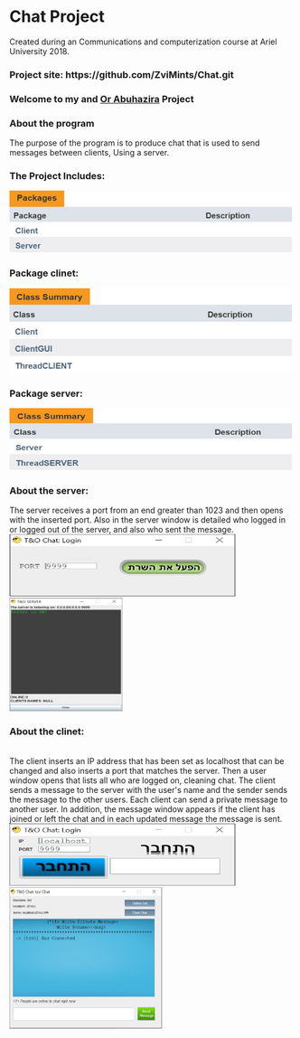 <h1>Chat Project</h1>  
Created during an Communications and computerization course at Ariel University 2018.
<h3>Project site: <a>https://github.com/ZviMints/Chat.git</a></h3>
<h3>Welcome to my and <a href="https://github.com/orabu103">Or Abuhazira</a> Project</h3>
<h3>About the program</h3>

The purpose of the program is to produce chat that is used to send messages between clients, Using a server.
<br>

<h3>The Project Includes:</h3>
<img src="./img/packages.jpg" width="500px" height="110px" >
<h3>Package clinet:</h3>
<img src="./img/clientpackag.jpg" width="500px" height="150px">
<h3>Package server:</h3>
<img src="./img/serverpackag.jpg" width="500px" height="110px">

<h3>About the server:</h3>
The server receives a port from an end greater than 1023 and then opens with the inserted port.
Also in the server window is detailed who logged in or logged out of the server, and also who sent the message.
</br>
<img src="./img/Server.jpg" width="400px" height="110px">
<img src="./img/winserver.jpg" width="200px" height="200px">


<h3>About the clinet:</h3>
</br>
The client inserts an IP address that has been set as localhost that can be changed and also inserts a port that matches the server.
Then a user window opens that lists all who are logged on, cleaning chat.
The client sends a message to the server with the user's name and the sender sends the message to the other users.
Each client can send a private message to another user.
In addition, the message window appears if the client has joined or left the chat and in each updated message the message is sent.
</br>
<img src="./img/createclinet.jpg" width="400px" height="110px">
<img src="./img/winclinet.jpg" width="270px" height="250px">



